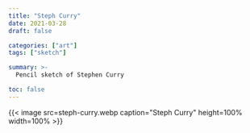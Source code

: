 ```yaml
---
title: "Steph Curry"
date: 2021-03-28
draft: false

categories: ["art"]
tags: ["sketch"]

summary: >-
  Pencil sketch of Stephen Curry

toc: false
---
```


{{< image src=steph-curry.webp caption="Steph Curry" height=100% width=100% >}}
